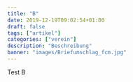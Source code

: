 ```yaml
---
title: "B"
date: 2019-12-19T09:02:54+01:00
draft: false
tags: ["artikel"]
categories: ["verein"]
description: "Beschreibung"
banner: "images/Briefumschlag_fcm.jpg"
---
```


Test B
